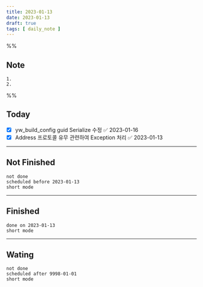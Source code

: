 ```yaml
---
title: 2023-01-13
date: 2023-01-13
draft: true
tags: [ daily_note ]
---
```


%%
## Note
	1. 
	2. 
 
%%

## Today
- [x] yw_build_config guid Serialize 수정 ✅ 2023-01-16
- [x] Address 프로토콜 유무 관련하여 Exception 처리 ✅ 2023-01-13

---
## Not Finished
```tasks
not done
scheduled before 2023-01-13
short mode
```
---
## Finished
```tasks
done on 2023-01-13
short mode
```
---
## Wating
```tasks
not done
scheduled after 9998-01-01
short mode
```